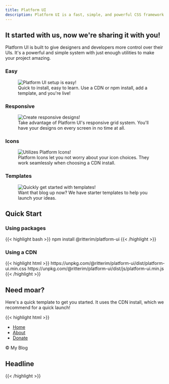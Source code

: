 ```yaml
---
title: Platform UI
description: Platform UI is a fast, simple, and powerful CSS framework that's built with user experience in mind
---
```


<section class="block-container flex--justify-center">
  <div class="block block-11 tablet-up-8 desktop-up-6 text--center">
    <h2 class="text--center text--purple text--bold text--size-xl">
      It started with us, now we're sharing it with you!
    </h2>
    <p class="text--size-md">
    Platform UI is built to give designers and developers more control over their UIs. It's a powerful and simple system with just enough utilities to make your project amazing.
    </p>
  </div>
</section>

<section class="block-container flex--justify-center pb-4">
  <div class="block block-7 tablet-up-8">
    <div class="block-container blocks cards tablet-up-2 lg-tablet-up-3 laptop-up-4 px-2 my-2 flex--justify-center">
      <div class="block">
        <div class="card text--center hover-shadow hover-scale no-border">
          <h3 class="text--size-lg text--purple">Easy</h3>
          <figure>
            <img src="/images/icons/easy.svg" alt="Platform UI setup is easy!" class="feature-image px-4">
            <figcaption>
              Quick to install, easy to learn. Use a CDN or npm install, add a template, and you're live!
            </figcaption>
          </figure>
        </div>
      </div>
      <div class="block">
        <div class="card text--center hover-shadow hover-scale no-border">
          <h3 class="text--size-lg text--purple">Responsive</h3>
          <figure>
            <img src="/images/icons/responsive.svg" alt="Create responsive designs!" class="feature-image px-4">
            <figcaption>
              Take advantage of Platform UI's responsive grid system. You'll have your designs on every screen in no time at all. 
            </figcaption>
          </figure>
        </div>
      </div>
      <div class="block">
        <div class="card text--center hover-shadow hover-scale no-border">
          <h3 class="text--size-lg text--purple">Icons</h3>
          <figure>
            <img src="/images/icons/icons.svg" alt="Utilizes Platform Icons!" class="feature-image px-4">
            <figcaption>
              Platform Icons let you not worry about your icon choices. They work seamlessly when choosing a CDN install.
            </figcaption>
          </figure>
        </div>
      </div>
      <div class="block">
        <div class="card text--center hover-shadow hover-scale no-border">
          <h3 class="text--size-lg text--purple">Templates</h3>
          <figure>
            <img src="/images/icons/customizable.svg" alt="Quickly get started with templates!" class="feature-image px-4">
            <figcaption>
              Want that blog up now? We have starter templates to help you launch your ideas.
            </figcaption>
          </figure>
        </div>
      </div>
    </div>
  </div>
</section>

<section class="block-container flex--justify-center background--lighter py-4">
  <div class="block block-11 tablet-up-8">
    <h2 class="text--center text--purple text--bold text--size-xl">Quick Start</h2>
    <div class="block-container flex--justify-center blocks p-2">
      <div class="block">
        <h3 class="text--size-md text--purple">Using packages</h3>
{{< highlight bash >}}
npm install @ritterim/platform-ui
{{< /highlight >}}
      </div>
    </div>
    <div class="block-container flex--justify-center blocks p-2">
      <div class="block">
        <h3 class="text--size-md text--purple">Using a CDN</h3>
{{< highlight html >}}
<!-- Compressed CSS -->
https://unpkg.com/@ritterim/platform-ui/dist/platform-ui.min.css
<!-- Compressed JS -->
https://unpkg.com/@ritterim/platform-ui/dist/js/platform-ui.min.js
{{< /highlight >}}
      </div>
    </div>
  </div>
</section>

<section class="block-container flex--justify-center py-4">
  <div class="block block-11 tablet-up-8 desktop-up-6">
    <h2 class="text--center text--purple text--bold text--size-xl">Need moar?</h2>
    <p class="text--size-md">
Here's a quick template to get you started. It uses the CDN install, which we recommend for a quick launch!</p>
    <div class="block-container flex--justify-center">
      <div class="block">
{{< highlight html >}}
<!doctype html>
<html lang="en">
  <head>
    <title>Platform UI</title>
    <meta charset="utf-8">
    <meta name="viewport" content="width=device-width, initial-scale=1, shrink-to-fit=no">
    <!-- Import your fonts here -->
    <link rel="dns-prefetch" href="https://unpkg.com/">
    <link rel="stylesheet" href="https://unpkg.com/@ritterim/platform-ui/dist/platform-ui.min.css" crossorigin="anonymous">
  </head>
  <body>
    <div class="block-container">
      <aside class="block block-3 background--dark text--white p-4 vh-100 flex flex--column flex--justify-between">
        <nav class="site-menu pt-4">
          <ul class="list">
            <li><a class="site-menu__item" href="#">Home</a></li>
            <li><a class="site-menu__item" href="#">About</a></li>
            <li><a class="site-menu__item" href="#">Donate</a></li>          
          </ul>
        </nav>
        <footer class="text--light">
          <p>&copy; My Blog</p>
        </footer>
      </aside>
      <main class="block block-9 p-4 h-100">
        <h1 class="py-4 text--orange">Headline</h1>
      </main>
    </div>
    <script src="https://unpkg.com/@ritterim/platform-ui/dist/js/platform-ui.min.js" defer></script>
  </body>
</html>
{{< /highlight >}}
      </div>
    </div>
  </div>
</section>
&nbsp;